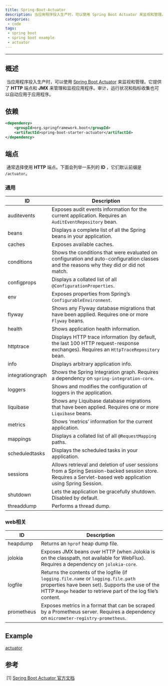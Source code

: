 ```yaml
---
title: Spring-Boot-Actuator
description: 当应用程序投入生产时，可以使用 Spring Boot Actuator 来监视和管理。它提供了 HTTP 端点和 JMX 来管理和监视应用程序。审计，运行状况和指标收集也可以自动应用于应用程序。
categories: 
 - code
tags:
 - spring boot
 - spring boot example
 - actuator
---
```


------

## 概述

​	当应用程序投入生产时，可以使用 [Spring Boot Actuator](<https://docs.spring.io/spring-boot/docs/current/reference/html/production-ready-features.html>) 来监视和管理。它提供了 **HTTP** 端点和 **JMX** 来管理和监视应用程序。审计，运行状况和指标收集也可以自动应用于应用程序。

## 依赖

```xml
<dependency>
    <groupId>org.springframework.boot</groupId>
    <artifactId>spring-boot-starter-actuator</artifactId>
</dependency>
```

## 端点

​	通常选择使用 **HTTP** 端点。下面会列举一系列的 **ID** ，它们默认前缀是 `/actuator`。

### 通用

| ID               | **Description**                                              |
| ---------------- | ------------------------------------------------------------ |
| auditevents      | Exposes audit events information for the current application. Requires an `AuditEventRepository` bean. |
| beans            | Displays a complete list of all the Spring beans in your application. |
| caches           | Exposes available caches.                                    |
| conditions       | Shows the conditions that were evaluated on configuration and auto-configuration classes and the reasons why they did or did not match. |
| configprops      | Displays a collated list of all `@ConfigurationProperties`.  |
| env              | Exposes properties from Spring’s `ConfigurableEnvironment`.  |
| flyway           | Shows any Flyway database migrations that have been applied. Requires one or more `Flyway` beans. |
| health           | Shows application health information.                        |
| httptrace        | Displays HTTP trace information (by default, the last 100 HTTP request-response exchanges). Requires an `HttpTraceRepository` bean. |
| info             | Displays arbitrary application info.                         |
| integrationgraph | Shows the Spring Integration graph. Requires a dependency on `spring-integration-core`. |
| loggers          | Shows and modifies the configuration of loggers in the application. |
| liquibase        | Shows any Liquibase database migrations that have been applied. Requires one or more `Liquibase` beans. |
| metrics          | Shows ‘metrics’ information for the current application.     |
| mappings         | Displays a collated list of all `@RequestMapping` paths.     |
| scheduledtasks   | Displays the scheduled tasks in your application.            |
| sessions         | Allows retrieval and deletion of user sessions from a Spring Session-backed session store. Requires a Servlet-based web application using Spring Session. |
| shutdown         | Lets the application be gracefully shutdown. Disabled by default. |
| threaddump       | Performs a thread dump.                                      |

### web相关

| ID         | **Description**                                              |
| ---------- | ------------------------------------------------------------ |
| heapdump   | Returns an `hprof` heap dump file.                           |
| jolokia    | Exposes JMX beans over HTTP (when Jolokia is on the classpath, not available for WebFlux). Requires a dependency on `jolokia-core`. |
| logfile    | Returns the contents of the logfile (if `logging.file.name` or `logging.file.path` properties have been set). Supports the use of the HTTP `Range` header to retrieve part of the log file’s content. |
| prometheus | Exposes metrics in a format that can be scraped by a Prometheus server. Requires a dependency on `micrometer-registry-prometheus`. |

## Example

[actuator](<https://github.com/guolanren/spring-boot-example/tree/master/actuator>)

## 参考

​	\[1\] [Spring Boot Actuator 官方文档](<https://docs.spring.io/spring-boot/docs/current/reference/html/production-ready-features.html>)
